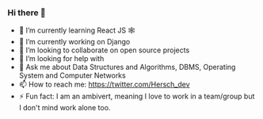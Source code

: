 ### Hi there 👋

- 🌱 I’m currently learning React JS 🕸️
- 🔭 I’m currently working on Django
- 👯 I’m looking to collaborate on open source projects
- 🤔 I’m looking for help with 
- 💬 Ask me about Data Structures and Algorithms, DBMS, Operating System and Computer Networks
- 📫 How to reach me: https://twitter.com/Hersch_dev
- ⚡ Fun fact: I am an ambivert, meaning I love to work in a team/group but I don't mind work alone too.
